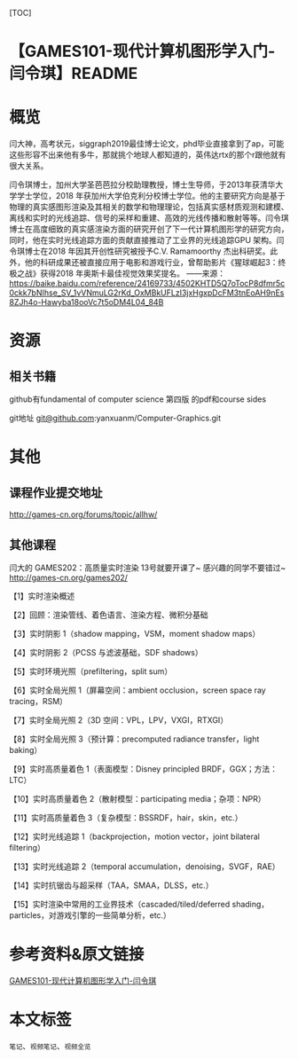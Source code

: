 [TOC]

# 【GAMES101-现代计算机图形学入门-闫令琪】README

# 概览

闫大神，高考状元，siggraph2019最佳博士论文，phd毕业直接拿到了ap，可能这些形容不出来他有多牛，那就挑个地球人都知道的，英伟达rtx的那个r跟他就有很大关系。

闫令琪博士，加州大学圣芭芭拉分校助理教授，博士生导师，于2013年获清华大学学士学位，2018 年获加州大学伯克利分校博士学位。他的主要研究方向是基于物理的真实感图形渲染及其相关的数学和物理理论，包括真实感材质观测和建模、离线和实时的光线追踪、信号的采样和重建、高效的光线传播和散射等等。闫令琪博士在高度细致的真实感渲染方面的研究开创了下一代计算机图形学的研究方向，同时，他在实时光线追踪方面的贡献直接推动了工业界的光线追踪GPU 架构。闫令琪博士在2018 年因其开创性研究被授予C.V. Ramamoorthy 杰出科研奖。此外，他的科研成果还被直接应用于电影和游戏行业，曾帮助影片《猩球崛起3：终极之战》获得2018 年奥斯卡最佳视觉效果奖提名。
——来源：https://baike.baidu.com/reference/24169733/4502KHTD5Q7oTocP8dfmr5c0ckk7bNIhse_SV_1vVNmuLG2rKd_OxMBkUFLzI3jxHgxpDcFM3tnEoAH9nEs8ZJh4o-Hawyba18ooVc7t5oDM4L04_84B

# 资源

## 相关书籍

github有fundamental of computer science 第四版 的pdf和course sides   

git地址 git@github.com:yanxuanm/Computer-Graphics.git

# 其他

## 课程作业提交地址

http://games-cn.org/forums/topic/allhw/

## 其他课程

闫大的 GAMES202：高质量实时渲染 13号就要开课了~
感兴趣的同学不要错过~
http://games-cn.org/games202/

【1】实时渲染概述

【2】回顾：渲染管线、着色语言、渲染方程、微积分基础

【3】实时阴影 1（shadow mapping，VSM，moment shadow maps）

【4】实时阴影 2（PCSS 与滤波基础，SDF shadows）

【5】实时环境光照（prefiltering，split sum）

【6】实时全局光照 1（屏幕空间：ambient occlusion，screen space ray tracing，RSM）

【7】实时全局光照 2（3D 空间：VPL，LPV，VXGI，RTXGI）

【8】实时全局光照 3（预计算：precomputed radiance transfer，light baking）

【9】实时高质量着色 1（表面模型：Disney principled BRDF，GGX；方法：LTC）

【10】实时高质量着色 2（散射模型：participating media；杂项：NPR）

【11】实时高质量着色 3（复杂模型：BSSRDF，hair，skin，etc.）

【12】实时光线追踪 1（backprojection，motion vector，joint bilateral filtering）

【13】实时光线追踪 2（temporal accumulation，denoising，SVGF，RAE）

【14】实时抗锯齿与超采样（TAA，SMAA，DLSS，etc.）

【15】实时渲染中常用的工业界技术（cascaded/tiled/deferred shading，particles，对游戏引擎的一些简单分析，etc.）

# 参考资料&原文链接

[GAMES101-现代计算机图形学入门-闫令琪](https://www.bilibili.com/video/BV1X7411F744)

# 本文标签

`笔记`、`视频笔记`、`视频全览`